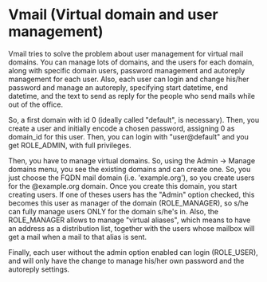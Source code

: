 Vmail (Virtual domain and user management)
==========================================

Vmail tries to solve the problem about user management for virtual mail domains. You can manage lots of domains, and the users for each domain, along with specific domain users, password management and autoreply management for each user. Also, each user can login and change his/her password and manage an autoreply, specifying start datetime, end datetime, and the text to send as reply for the people who send mails while out of the office.

So, a first domain with id 0 (ideally called "default", is necessary). Then, you create a user and initially encode a chosen password, assigning 0 as domain_id for this user. Then, you can login with "user@default" and you get ROLE_ADMIN, with full privileges.

Then, you have to manage virtual domains. So, using the Admin -> Manage domains menu, you see the existing domains and can create one. So, you just choose the FQDN mail domain (i.e. 'example.org'), so you create users for the @example.org domain. Once you create this domain, you start creating users. If one of theses users has the "Admin" option checked, this becomes this user as manager of the domain (ROLE_MANAGER), so s/he can fully manage users ONLY for the domain s/he's in. Also, the ROLE_MANAGER allows to manage "virtual aliases", which means to have an address as a distribution list, together with the users whose mailbox will get a mail when a mail to that alias is sent.

Finally, each user without the admin option enabled can login (ROLE_USER), and will only have the change to manage his/her own password and the autoreply settings.
